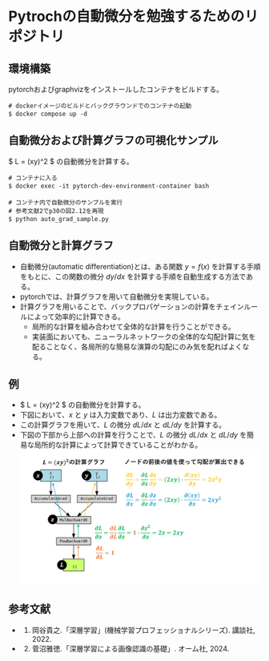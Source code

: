 # Pytrochの自動微分を勉強するためのリポジトリ

## 環境構築
pytorchおよびgraphvizをインストールしたコンテナをビルドする。
```
# dockerイメージのビルドとバックグラウンドでのコンテナの起動
$ docker compose up -d
```

## 自動微分および計算グラフの可視化サンプル
$ L = (xy)^2 $ の自動微分を計算する。
```
# コンテナに入る
$ docker exec -it pytorch-dev-environment-container bash

# コンテナ内で自動微分のサンプルを実行
# 参考文献2でp30の図2.12を再現
$ python auto_grad_sample.py
```


## 自動微分と計算グラフ
- 自動微分(automatic differentiation)とは、ある関数 $y=f(x)$ を計算する手順をもとに、この関数の微分 $dy/dx$ を計算する手順を自動生成する方法である。
- pytorchでは、計算グラフを用いて自動微分を実現している。
- 計算グラフを用いることで、バックプロパゲーションの計算をチェインルールによって効率的に計算できる。
    - 局所的な計算を組み合わせて全体的な計算を行うことができる。
    - 実装面においても、ニューラルネットワークの全体的な勾配計算に気を配ることなく、各局所的な簡易な演算の勾配にのみ気を配ればよくなる。

## 例
- $ L = (xy)^2 $ の自動微分を計算する。
- 下図において、$x$ と $y$ は入力変数であり、$L$ は出力変数である。
- この計算グラフを用いて、$L$ の微分 $dL/dx$ と $dL/dy$ を計算する。
- 下図の下部から上部への計算を行うことで、$L$ の微分 $dL/dx$ と $dL/dy$ を簡易な局所的な計算によって計算できていることがわかる。
![計算グラフ](pytorch_autograd.png)


## 参考文献
- 1. 岡谷貴之.「深層学習」(機械学習プロフェッショナルシリーズ). 講談社, 2022.
- 2. 菅沼雅徳.「深層学習による画像認識の基礎」. オーム社, 2024. 
